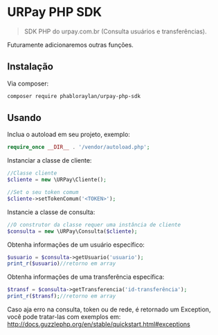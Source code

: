 # URPay PHP SDK
> SDK PHP do urpay.com.br (Consulta usuários e transferências).


Futuramente adicionaremos outras funções.

## Instalação

Via composer:

```sh
composer require phabloraylan/urpay-php-sdk
```

## Usando

Inclua o autoload em seu projeto, exemplo:

```php
require_once __DIR__ . '/vendor/autoload.php';
```

Instanciar a classe  de cliente:

```php
//Classe cliente
$cliente = new \URPay\Cliente();

//Set o seu token comum
$cliente->setTokenComum('<TOKEN>');
```

Instancie a classe de consulta:

```php
//O construtor da classe requer uma instância de cliente
$consulta = new \URPay\Consulta($cliente);
```

Obtenha informações de um usuário específico:

```php
$usuario = $consulta->getUsuario('usuario'); 
print_r($usuario)//retorno em array
```

Obtenha informações de uma transferência específica:

```php
$transf = $consulta->getTransferencia('id-transferência'); 
print_r($transf);//retorno em array
```

Caso aja erro na consulta, token ou de rede, é retornado um Exception, você pode tratar-las com exemplos em:
<http://docs.guzzlephp.org/en/stable/quickstart.html#exceptions>

